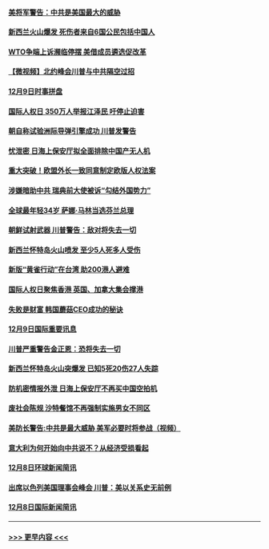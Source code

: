 #### [美将军警告：中共是美国最大的威胁](../pages/prog202/a102726110.md?t=12101211) 
#### [新西兰火山爆发 死伤者来自6国公民包括中国人](../pages/prog202/a102726073.md?t=12101211) 
#### [WTO争端上诉濒临停摆 美借成员遴选促改革](../pages/prog202/a102725991.md?t=12101211) 
#### [【微视频】北约峰会川普与中共隔空过招](../pages/prog202/a102725974.md?t=12101211) 
#### [12月9日时事拼盘](../pages/prog202/a102725965.md?t=12101211) 
#### [国际人权日 350万人举报江泽民 吁停止迫害](../pages/prog202/a102725925.md?t=12101211) 
#### [朝自称试验洲际导弹引擎成功 川普发警告](../pages/prog202/a102725910.md?t=12101211) 
#### [忧泄密 日海上保安厅拟全面排除中国产无人机](../pages/prog202/a102725877.md?t=12101211) 
#### [重大突破！欧盟外长一致同意制定欧版人权法案](../pages/prog202/a102725855.md?t=12101211) 
#### [涉嫌暗助中共 瑞典前大使被诉“勾结外国势力”](../pages/prog202/a102725823.md?t=12101211) 
#### [全球最年轻34岁 萨娜·马林当选芬兰总理](../pages/prog202/a102725815.md?t=12101211) 
#### [朝鲜试射武器 川普警告：敌对将失去一切](../pages/prog202/a102725810.md?t=12101211) 
#### [新西兰怀特岛火山喷发  至少5人死多人受伤](../pages/prog202/a102725796.md?t=12101211) 
#### [新版“黄雀行动”在台湾 助200港人避难](../pages/prog202/a102725781.md?t=12101211) 
#### [国际人权日聚焦香港 英国、加拿大集会撑港](../pages/prog202/a102725779.md?t=12101211) 
#### [失败是财富 韩国蘑菇CEO成功的秘诀](../pages/prog202/a102725580.md?t=12101211) 
#### [12月9日国际重要讯息](../pages/prog202/a102725570.md?t=12101211) 
#### [川普严重警告金正恩：恐将失去一切](../pages/prog202/a102725418.md?t=12101211) 
#### [新西兰怀特岛火山突爆发 已知5死20伤27人失踪](../pages/prog202/a102725410.md?t=12101211) 
#### [防机密情报外泄 日海上保安厅不再买中国空拍机](../pages/prog202/a102725380.md?t=12101211) 
#### [废社会陈规 沙特餐馆不再强制实施男女不同区](../pages/prog202/a102725345.md?t=12101211) 
#### [美防长警告:中共是最大威胁 美军必要时将参战（视频）](../pages/prog202/a102725211.md?t=12101211) 
#### [意大利为何开始向中共说不？从经济受损看起](../pages/prog202/a102725264.md?t=12101211) 
#### [12月8日环球新闻简讯](../pages/prog202/a102725243.md?t=12101211) 
#### [出席以色列美国理事会峰会 川普：美以关系史无前例](../pages/prog202/a102725208.md?t=12101211) 
#### [12月8日国际新闻简讯](../pages/prog202/a102725160.md?t=12101211) 

----
#### [ >>> 更早内容 <<< ](../indexes/prog202-earlier.md)
